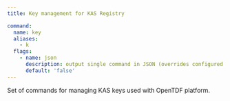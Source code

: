 ```yaml
---
title: Key management for KAS Registry

command:
  name: key
  aliases:
    - k
  flags:
    - name: json
      description: output single command in JSON (overrides configured output format)
      default: 'false'
---
```


Set of commands for managing KAS keys used with OpenTDF platform.
